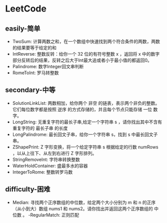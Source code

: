 # LeetCode

## easily-简单
- TwoSum: 计算两数之和，在一个数组中快速找到两个符合条件的两数，两数的结果要等于给定的和
- IntReverse: 整数反转：给你一个 32 位的有符号整数 x ，返回将 x 中的数字部分反转后的结果，反转之后大于Int最大追或者小于最小值的都返回0。
- Palindrome: 数字Integer回文串判断
- RomeToInt: 罗马转整数
## secondary-中等
- SolutionLinkList: 两数相加，给你两个 非空 的链表，表示两个非负的整数。它们每位数字都是按照 逆序 的方式存储的，并且每个节点只能存储 一位 数字。
- LongString: 无重复字符的最长子串,给定一个字符串 s ，请你找出其中不含有重复字符的 最长子串 的长度
- LongPalindrome: 最长回文子串，给你一个字符串 s，找到 s 中最长回文子串。
- ZShapePrint:  Z 字形变换，将一个给定字符串 s 根据给定的行数 numRows ，以从上往下、从左到右进行 Z 字形排列。
- StringRemoveInt: 字符串转换整数
- WaterHoldContainer: 盛最多水的容器
- IntegerToRome: 整数转罗马数
## difficulty-困难
- Median: 寻找两个正序数组的中位数，给定两个大小分别为 m 和 n 的正序（从小到大）数组 nums1 和 nums2。请你找出并返回这两个正序数组的 中位数 。
-RegularMatch: 正则匹配